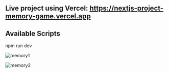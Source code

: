 ## Live project using Vercel: https://nextjs-project-memory-game.vercel.app

## Available Scripts

npm run dev

![memory1](https://github.com/BiranV/MemoryGame/assets/59264488/ed29127f-c0fb-4e30-9df1-2af40fe685f8)

![memory2](https://github.com/BiranV/MemoryGame/assets/59264488/4de24edd-0e64-41b5-a809-951093d6f688)
